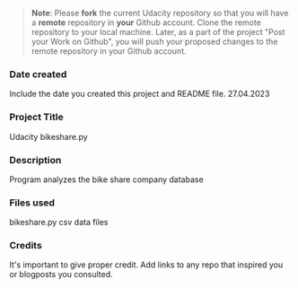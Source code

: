 >**Note**: Please **fork** the current Udacity repository so that you will have a **remote** repository in **your** Github account. Clone the remote repository to your local machine. Later, as a part of the project "Post your Work on Github", you will push your proposed changes to the remote repository in your Github account.

### Date created
Include the date you created this project and README file. 27.04.2023

### Project Title
Udacity bikeshare.py

### Description
Program analyzes the bike share company database

### Files used
bikeshare.py
csv data files

### Credits
It's important to give proper credit. Add links to any repo that inspired you or blogposts you consulted.

